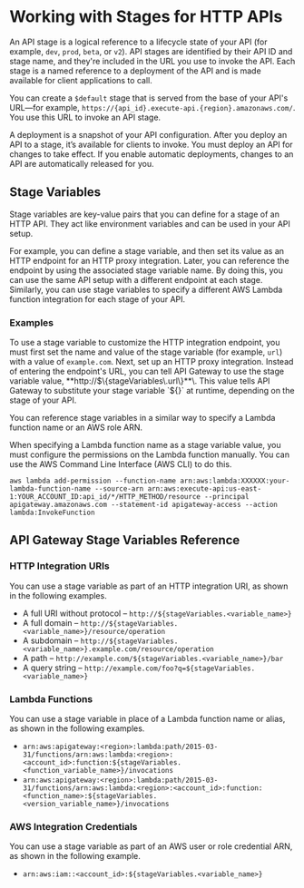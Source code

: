 # Working with Stages for HTTP APIs<a name="http-api-stages"></a>

An API stage is a logical reference to a lifecycle state of your API \(for example, `dev`, `prod`, `beta`, or `v2`\)\. API stages are identified by their API ID and stage name, and they're included in the URL you use to invoke the API\. Each stage is a named reference to a deployment of the API and is made available for client applications to call\.

You can create a `$default` stage that is served from the base of your API's URL—for example, `https://{api_id}.execute-api.{region}.amazonaws.com/`\. You use this URL to invoke an API stage\.

A deployment is a snapshot of your API configuration\. After you deploy an API to a stage, it’s available for clients to invoke\. You must deploy an API for changes to take effect\. If you enable automatic deployments, changes to an API are automatically released for you\.

## Stage Variables<a name="http-api-stages.stage-variables"></a>

Stage variables are key\-value pairs that you can define for a stage of an HTTP API\. They act like environment variables and can be used in your API setup\.

For example, you can define a stage variable, and then set its value as an HTTP endpoint for an HTTP proxy integration\. Later, you can reference the endpoint by using the associated stage variable name\. By doing this, you can use the same API setup with a different endpoint at each stage\. Similarly, you can use stage variables to specify a different AWS Lambda function integration for each stage of your API\. 

### Examples<a name="http-api-stages.stage-variables-examples"></a>

To use a stage variable to customize the HTTP integration endpoint, you must first set the name and value of the stage variable \(for example, `url`\) with a value of `example.com`\. Next, set up an HTTP proxy integration\. Instead of entering the endpoint's URL, you can tell API Gateway to use the stage variable value, **http://$\{stageVariables\.url\}**\. This value tells API Gateway to substitute your stage variable `${}` at runtime, depending on the stage of your API\. 

You can reference stage variables in a similar way to specify a Lambda function name or an AWS role ARN\.

When specifying a Lambda function name as a stage variable value, you must configure the permissions on the Lambda function manually\. You can use the AWS Command Line Interface \(AWS CLI\) to do this\.

```
aws lambda add-permission --function-name arn:aws:lambda:XXXXXX:your-lambda-function-name --source-arn arn:aws:execute-api:us-east-1:YOUR_ACCOUNT_ID:api_id/*/HTTP_METHOD/resource --principal apigateway.amazonaws.com --statement-id apigateway-access --action lambda:InvokeFunction
```

## API Gateway Stage Variables Reference<a name="http-api-stages.stage-variables-reference"></a>

### HTTP Integration URIs<a name="http-api-stages.stage-variables-in-integration-HTTP-uris"></a>

You can use a stage variable as part of an HTTP integration URI, as shown in the following examples\.
+ A full URI without protocol – `http://${stageVariables.<variable_name>}`
+ A full domain – `http://${stageVariables.<variable_name>}/resource/operation`
+ A subdomain – `http://${stageVariables.<variable_name>}.example.com/resource/operation`
+ A path – `http://example.com/${stageVariables.<variable_name>}/bar`
+ A query string – `http://example.com/foo?q=${stageVariables.<variable_name>}` 

### Lambda Functions<a name="http-api-stages.stage-variables-in-integration-lambda-functions"></a>

 You can use a stage variable in place of a Lambda function name or alias, as shown in the following examples\. 
+ `arn:aws:apigateway:<region>:lambda:path/2015-03-31/functions/arn:aws:lambda:<region>:<account_id>:function:${stageVariables.<function_variable_name>}/invocations`
+ `arn:aws:apigateway:<region>:lambda:path/2015-03-31/functions/arn:aws:lambda:<region>:<account_id>:function:<function_name>:${stageVariables.<version_variable_name>}/invocations`

### AWS Integration Credentials<a name="http-api-stages.stage-variables-in-integration-aws-credentials"></a>

 You can use a stage variable as part of an AWS user or role credential ARN, as shown in the following example\. 
+  `arn:aws:iam::<account_id>:${stageVariables.<variable_name>}` 